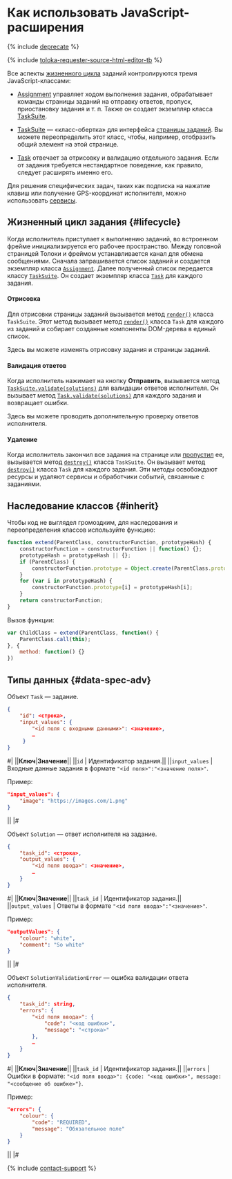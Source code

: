 # Как использовать JavaScript-расширения

{% include [deprecate](../../_includes/deprecate.md) %}

{% include [toloka-requester-source-html-editor-tb](../_includes/toloka-requester-source/id-toloka-requester-source/html-editor-tb.md) %}

Все аспекты [жизненного цикла](#lifecycle) заданий контролируются тремя JavaScript-классами:

- [Assignment](js/assignment.md) управляет ходом выполнения задания, обрабатывает команды страницы заданий на отправку ответов, пропуск, приостановку задания и т. п. Также он создает экземпляр класса [TaskSuite](js/tasksuite.md).

- [TaskSuite](js/tasksuite.md) — «класс-обертка» для интерфейса [страницы заданий](../../glossary.md#task-suite). Вы можете переопределить этот класс, чтобы, например, отобразить общий элемент на этой странице.

- [Task](js/task.md) отвечает за отрисовку и валидацию отдельного задания. Если от задания требуется нестандартное поведение, как правило, следует расширять именно его.

Для решения специфических задач, таких как подписка на нажатие клавиш или получение GPS-координат исполнителя, можно использовать [сервисы](js/services.md).

## Жизненный цикл задания {#lifecycle}

Когда исполнитель приступает к выполнению заданий, во встроенном фрейме инициализируется его рабочее пространство. Между головной страницей Толоки и фреймом устанавливается канал для обмена сообщениями. Сначала запрашивается список заданий и создается экземпляр класса [`Assignment`](js/assignment.md). Далее полученный список передается классу [`TaskSuite`](js/tasksuite.md). Он создает экземпляр класса [`Task`](js/task.md) для каждого задания.

#### Отрисовка

Для отрисовки страницы заданий вызывается метод [`render()`](js/tasksuite.md#render) класса `TaskSuite`. Этот метод вызывает метод [`render()`](js/task.md#render) класса `Task` для каждого из заданий и собирает созданные компоненты DOM-дерева в единый список.

Здесь вы можете изменять отрисовку задания и страницы заданий.

#### Валидация ответов

Когда исполнитель нажимает на кнопку **Отправить**, вызывается метод [`TaskSuite.validate(solutions)`](js/tasksuite.md#validate) для валидации ответов исполнителя. Он вызывает метод [`Task.validate(solutions)`](js/task.md#validate) для каждого задания и возвращает ошибки.

Здесь вы можете проводить дополнительную проверку ответов исполнителя.

#### Удаление

Когда исполнитель закончил все задания на странице или [пропустил](pool_statistic-pool.md#skipped-tasks) ее, вызывается метод [`destroy()`](js/tasksuite.md#destroy) класса `TaskSuite`. Он вызывает метод [`destroy()`](js/task.md#destroy) класса `Task` для каждого задания. Эти методы освобождают ресурсы и удаляют сервисы и обработчики событий, связанные с заданиями.

## Наследование классов {#inherit}

Чтобы код не выглядел громоздким, для наследования и переопределения классов используйте функцию:

```javascript
function extend(ParentClass, constructorFunction, prototypeHash) {
    constructorFunction = constructorFunction || function() {};
    prototypeHash = prototypeHash || {};
    if (ParentClass) {
        constructorFunction.prototype = Object.create(ParentClass.prototype);
    }
    for (var i in prototypeHash) {
        constructorFunction.prototype[i] = prototypeHash[i];
    }
    return constructorFunction;
}
```

Вызов функции:

```javascript
var ChildClass = extend(ParentClass, function() {
    ParentClass.call(this);
}, {
    method: function() {}
})
```

## Типы данных {#data-spec-adv}

Объект `Task` — задание.

```json
{
    "id": <строка>,
    "input_values": {
        "<id поля с входными данными>": <значение>,
        …
     }
}
```

#|
||**Ключ**|**Значение**||
||`id` | Идентификатор задания.||
||`input_values` | Входные данные задания в формате `"<id поля>":"<значение поля>"`.

Пример:

```json
"input_values": {
    "image": "https://images.com/1.png"
}
```

||
|#

Объект `Solution` — ответ исполнителя на задание.

```json
{
    "task_id": <строка>,
    "output_values": {
        "<id поля ввода>": <значение>,
        …
    }
}
```

#|
||**Ключ**|**Значение**||
||`task_id` | Идентификатор задания.||
||`output_values` | Ответы в формате `"<id поля ввода>":"<значение>"`.

Пример:

```json
"outputValues": {
    "colour": "white",
    "comment": "So white"
}
```

||
|#

Объект `SolutionValidationError` — ошибка валидации ответа исполнителя.

```json
{
    "task_id": string,
    "errors": {
        "<id поля ввода>": {
            "code": "<код ошибки>",
            "message": "<строка>"
        },
        …
    }
}
```

#|
||**Ключ**|**Значение**||
||`task_id` | Идентификатор задания.||
||`errors` | Ошибки в формате: `"<id поля ввода>": {code: "<код ошибки>", message: "<сообщение об ошибке>"}`.

Пример:

```json
"errors": {
    "colour": {
        "code": "REQUIRED",
        "message": "Обязательное поле"
    }
}
```

||
|#

{% include [contact-support](../_includes/contact-support.md) %}